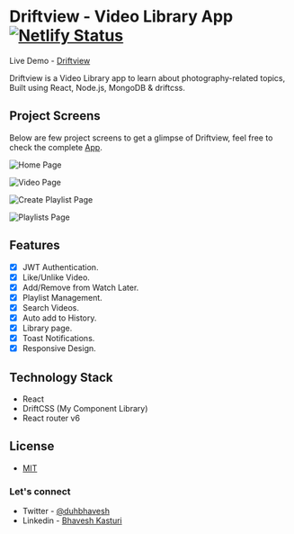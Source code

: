 # Driftview - Video Library App [![Netlify Status](https://api.netlify.com/api/v1/badges/511f085e-ecf3-492e-a51e-73baa8ce57b8/deploy-status)](https://app.netlify.com/sites/driftview/deploys)

Live Demo - [Driftview](https://driftview.netlify.app)

Driftview is a Video Library app to learn about photography-related topics, Built using React, Node.js, MongoDB & driftcss.

## Project Screens

Below are few project screens to get a glimpse of Driftview, feel free to check the complete [App](https://driftview.netlify.app).

![Home Page](https://res.cloudinary.com/duhbhavesh/image/upload/v1632641538/driftview/1_sqbafc.jpg)

![Video Page](https://res.cloudinary.com/duhbhavesh/image/upload/v1632641537/driftview/2_xdft02.jpg)

![Create Playlist Page](https://res.cloudinary.com/duhbhavesh/image/upload/v1632637734/driftview/3_tnutse.jpg)

![Playlists Page](https://res.cloudinary.com/duhbhavesh/image/upload/v1632638674/driftview/5_iytegu.jpg)

## Features

-  [x] JWT Authentication.
-  [x] Like/Unlike Video.
-  [x] Add/Remove from Watch Later.
-  [x] Playlist Management.
-  [x] Search Videos.
-  [x] Auto add to History.
-  [x] Library page.
-  [x] Toast Notifications.
-  [x] Responsive Design.

## Technology Stack

-  React
-  DriftCSS (My Component Library)
-  React router v6

## License

-  [MIT]()

### Let's connect

-  Twitter - [@duhbhavesh](https://twitter.com/duhbhavesh)
-  Linkedin - [Bhavesh Kasturi](https://www.linkedin.com/in/bhavesh-kasturi/)
